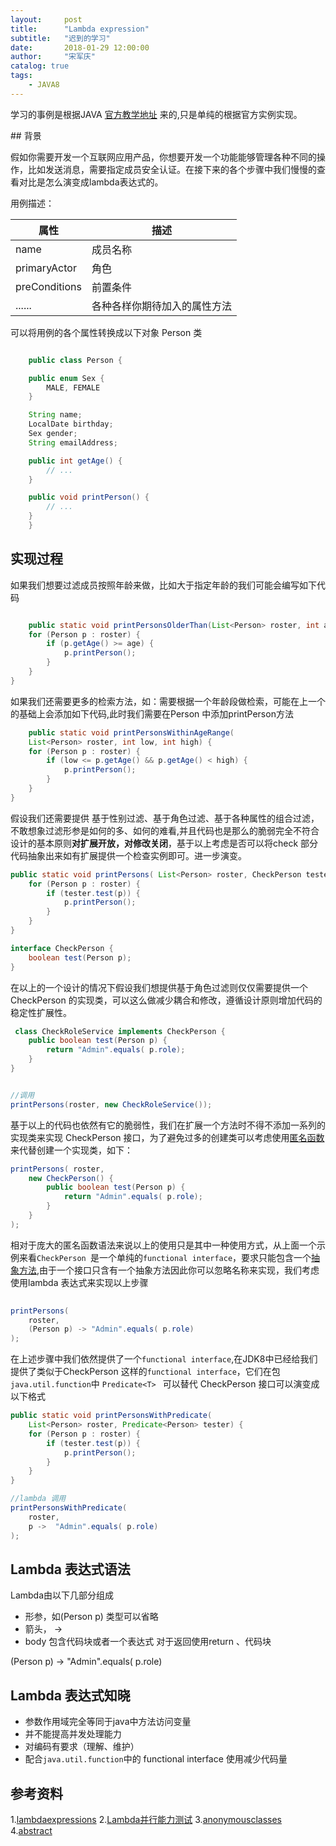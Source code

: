 ```yaml
---
layout:     post
title:      "Lambda expression"
subtitle:   "迟到的学习"
date:       2018-01-29 12:00:00
author:     "宋军庆"
catalog: true
tags:
    - JAVA8
---
```



学习的事例是根据JAVA [官方教学地址](https://docs.oracle.com/javase/tutorial/java/javaOO/lambdaexpressions.html) 来的,只是单纯的根据官方实例实现。


<p id="overview"></p>
## 背景

 假如你需要开发一个互联网应用产品，你想要开发一个功能能够管理各种不同的操作，比如发送消息，需要指定成员安全认证。在接下来的各个步骤中我们慢慢的查看对比是怎么演变成lambda表达式的。

 用例描述：

 | 属性|描述|
 |--|--|
 |name|成员名称|
 |primaryActor|角色|
 |preConditions|前置条件|
 |......|各种各样你期待加入的属性方法|

 可以将用例的各个属性转换成以下对象 Person 类

```java

 	public class Person {

    public enum Sex {
        MALE, FEMALE
    }

    String name;
    LocalDate birthday;
    Sex gender;
    String emailAddress;

    public int getAge() {
        // ...
    }

    public void printPerson() {
        // ...
    }
    }
```


## 实现过程

 如果我们想要过滤成员按照年龄来做，比如大于指定年龄的我们可能会编写如下代码

```java

	public static void printPersonsOlderThan(List<Person> roster, int age) {
    for (Person p : roster) {
        if (p.getAge() >= age) {
            p.printPerson();
        }
    }
}

```



 如果我们还需要更多的检索方法，如：需要根据一个年龄段做检索，可能在上一个的基础上会添加如下代码,此时我们需要在Person 中添加printPerson方法

```java
	public static void printPersonsWithinAgeRange(
    List<Person> roster, int low, int high) {
    for (Person p : roster) {
        if (low <= p.getAge() && p.getAge() < high) {
            p.printPerson();
        }
    }
}
```



假设我们还需要提供 基于性别过滤、基于角色过滤、基于各种属性的组合过滤，不敢想象过滤形参是如何的多、如何的难看,并且代码也是那么的脆弱完全不符合设计的基本原则<b>对扩展开放，对修改关闭</b>，基于以上考虑是否可以将check 部分代码抽象出来如有扩展提供一个检查实例即可。进一步演变。


```java
public static void printPersons( List<Person> roster, CheckPerson tester) {
    for (Person p : roster) {
        if (tester.test(p)) {
            p.printPerson();
        }
    }
}

interface CheckPerson {
    boolean test(Person p);
}

```



在以上的一个设计的情况下假设我们想提供基于角色过滤则仅仅需要提供一个CheckPerson 的实现类，可以这么做减少耦合和修改，遵循设计原则增加代码的稳定性扩展性。

```java
 class CheckRoleService implements CheckPerson {
    public boolean test(Person p) {
        return "Admin".equals( p.role);
    }
}


//调用
printPersons(roster, new CheckRoleService());
```



基于以上的代码也依然有它的脆弱性，我们在扩展一个方法时不得不添加一系列的实现类来实现 CheckPerson 接口，为了避免过多的创建类可以考虑使用[匿名函数](https://docs.oracle.com/javase/tutorial/java/javaOO/anonymousclasses.html)来代替创建一个实现类，如下：

```java
printPersons( roster,
    new CheckPerson() {
        public boolean test(Person p) {
            return "Admin".equals( p.role);
        }
    }
);
```



相对于庞大的匿名函数语法来说以上的使用只是其中一种使用方式，从上面一个示例来看`CheckPerson `是一个单纯的`functional interface`，要求只能包含一个[抽象方法](https://docs.oracle.com/javase/tutorial/java/IandI/abstract.html),由于一个接口只含有一个抽象方法因此你可以忽略名称来实现，我们考虑使用lambda 表达式来实现以上步骤


```java
	
printPersons(
    roster,
    (Person p) -> "Admin".equals( p.role)
);
```



在上述步骤中我们依然提供了一个`functional interface`,在JDK8中已经给我们提供了类似于CheckPerson 这样的`functional interface`，它们在包`java.util.function`中 `Predicate<T> ` 可以替代 CheckPerson 接口可以演变成以下格式

```java
public static void printPersonsWithPredicate(
    List<Person> roster, Predicate<Person> tester) {
    for (Person p : roster) {
        if (tester.test(p)) {
            p.printPerson();
        }
    }
}

//lambda 调用
printPersonsWithPredicate(
    roster,
    p ->  "Admin".equals( p.role)
);

```




## Lambda 表达式语法

Lambda由以下几部分组成

+ 形参，如(Person p) 类型可以省略
+ 箭头，  ->
+ body  包含代码块或者一个表达式 对于返回使用return 、代码块

(Person p) -> "Admin".equals( p.role)


## Lambda 表达式知晓

+ 参数作用域完全等同于java中方法访问变量
+ 并不能提高并发处理能力
+ 对编码有要求（理解、维护）
+ 配合`java.util.function`中的 functional interface 使用减少代码量


## 参考资料

1.[lambdaexpressions](https://docs.oracle.com/javase/tutorial/java/javaOO/lambdaexpressions.html)
2.[Lambda并行能力测试](http://www.importnew.com/11113.html)
3.[anonymousclasses](https://docs.oracle.com/javase/tutorial/java/javaOO/anonymousclasses.html)
4.[abstract](https://docs.oracle.com/javase/tutorial/java/IandI/abstract.html)
